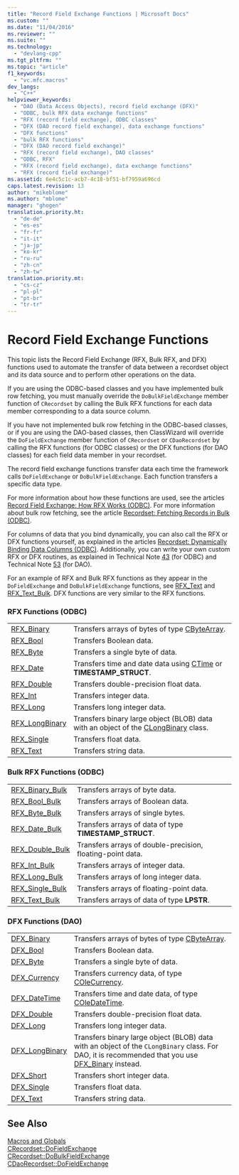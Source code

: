 ```yaml
---
title: "Record Field Exchange Functions | Microsoft Docs"
ms.custom: ""
ms.date: "11/04/2016"
ms.reviewer: ""
ms.suite: ""
ms.technology: 
  - "devlang-cpp"
ms.tgt_pltfrm: ""
ms.topic: "article"
f1_keywords: 
  - "vc.mfc.macros"
dev_langs: 
  - "C++"
helpviewer_keywords: 
  - "DAO (Data Access Objects), record field exchange (DFX)"
  - "ODBC, bulk RFX data exchange functions"
  - "RFX (record field exchange), ODBC classes"
  - "DFX (DAO record field exchange), data exchange functions"
  - "DFX functions"
  - "bulk RFX functions"
  - "DFX (DAO record field exchange)"
  - "RFX (record field exchange), DAO classes"
  - "ODBC, RFX"
  - "RFX (record field exchange), data exchange functions"
  - "RFX (record field exchange)"
ms.assetid: 6e4c5c1c-acb7-4c18-bf51-bf7959a696cd
caps.latest.revision: 13
author: "mikeblome"
ms.author: "mblome"
manager: "ghogen"
translation.priority.ht: 
  - "de-de"
  - "es-es"
  - "fr-fr"
  - "it-it"
  - "ja-jp"
  - "ko-kr"
  - "ru-ru"
  - "zh-cn"
  - "zh-tw"
translation.priority.mt: 
  - "cs-cz"
  - "pl-pl"
  - "pt-br"
  - "tr-tr"
---
```

# Record Field Exchange Functions
This topic lists the Record Field Exchange (RFX, Bulk RFX, and DFX) functions used to automate the transfer of data between a recordset object and its data source and to perform other operations on the data.  
  
 If you are using the ODBC-based classes and you have implemented bulk row fetching, you must manually override the `DoBulkFieldExchange` member function of `CRecordset` by calling the Bulk RFX functions for each data member corresponding to a data source column.  
  
 If you have not implemented bulk row fetching in the ODBC-based classes, or if you are using the DAO-based classes, then ClassWizard will override the `DoFieldExchange` member function of `CRecordset` or `CDaoRecordset` by calling the RFX functions (for ODBC classes) or the DFX functions (for DAO classes) for each field data member in your recordset.  
  
 The record field exchange functions transfer data each time the framework calls `DoFieldExchange` or `DoBulkFieldExchange`. Each function transfers a specific data type.  
  
 For more information about how these functions are used, see the articles [Record Field Exchange: How RFX Works (ODBC)](../../data/odbc/record-field-exchange-how-rfx-works.md). For more information about bulk row fetching, see the article [Recordset: Fetching Records in Bulk (ODBC)](../../data/odbc/recordset-fetching-records-in-bulk-odbc.md).  
  
 For columns of data that you bind dynamically, you can also call the RFX or DFX functions yourself, as explained in the articles [Recordset: Dynamically Binding Data Columns (ODBC)](../../data/odbc/recordset-dynamically-binding-data-columns-odbc.md). Additionally, you can write your own custom RFX or DFX routines, as explained in Technical Note [43](../../mfc/tn043-rfx-routines.md) (for ODBC) and Technical Note [53](../../mfc/tn053-custom-dfx-routines-for-dao-database-classes.md) (for DAO).  
  
 For an example of RFX and Bulk RFX functions as they appear in the `DoFieldExchange` and `DoBulkFieldExchange` functions, see [RFX_Text](http://msdn.microsoft.com/library/de3c7581-d26c-40cb-81f3-c492ef4809f6) and [RFX_Text_Bulk](http://msdn.microsoft.com/library/c5bed6e5-313d-4d3f-8a87-c032e41f63a7). DFX functions are very similar to the RFX functions.  
  
### RFX Functions (ODBC)  
  
|||  
|-|-|  
|[RFX_Binary](http://msdn.microsoft.com/library/908ff945-3ad0-43a1-9932-cdcdc8b14915)|Transfers arrays of bytes of type [CByteArray](../../mfc/reference/cbytearray-class.md).|  
|[RFX_Bool](http://msdn.microsoft.com/library/9600e5b6-713f-4fbf-ac88-df89957df34e)|Transfers Boolean data.|  
|[RFX_Byte](http://msdn.microsoft.com/library/2572d906-94b1-404b-bf2b-fb095da8359c)|Transfers a single byte of data.|  
|[RFX_Date](http://msdn.microsoft.com/library/0588113d-133c-4f99-8603-9f7722be20ee)|Transfers time and date data using [CTime](../../atl-mfc-shared/reference/ctime-class.md) or **TIMESTAMP_STRUCT**.|  
|[RFX_Double](http://msdn.microsoft.com/library/4cb815ec-e32d-4049-a887-2879bcd29168)|Transfers double-precision float data.|  
|[RFX_Int](http://msdn.microsoft.com/library/c4e6b1bf-d6d3-4fbf-b4ca-c4f426ac6979)|Transfers integer data.|  
|[RFX_Long](http://msdn.microsoft.com/library/99540206-3794-4393-986e-5d6b7a7ac7b1)|Transfers long integer data.|  
|[RFX_LongBinary](http://msdn.microsoft.com/library/2249ff6d-1598-4660-9197-1fa1e4fc1451)|Transfers binary large object (BLOB) data with an object of the [CLongBinary](../../mfc/reference/clongbinary-class.md) class.|  
|[RFX_Single](http://msdn.microsoft.com/library/28a39755-9c04-4a11-b526-de698ec3f79e)|Transfers float data.|  
|[RFX_Text](http://msdn.microsoft.com/library/de3c7581-d26c-40cb-81f3-c492ef4809f6)|Transfers string data.|  
  
### Bulk RFX Functions (ODBC)  
  
|||  
|-|-|  
|[RFX_Binary_Bulk](http://msdn.microsoft.com/library/891c7d7e-a4e6-4691-a286-cb933357e6da)|Transfers arrays of byte data.|  
|[RFX_Bool_Bulk](http://msdn.microsoft.com/library/95b9e045-9e6b-4653-bc24-34bf86ce4dd9)|Transfers arrays of Boolean data.|  
|[RFX_Byte_Bulk](http://msdn.microsoft.com/library/1dbcc351-e029-403b-8eeb-aeb9653a81bb)|Transfers arrays of single bytes.|  
|[RFX_Date_Bulk](http://msdn.microsoft.com/library/811ef934-549b-4d5c-a0a0-5abb261eb99b)|Transfers arrays of data of type **TIMESTAMP_STRUCT**.|  
|[RFX_Double_Bulk](http://msdn.microsoft.com/library/e91c3a00-36cb-4a80-a0ba-a4e2d707809a)|Transfers arrays of double-precision, floating-point data.|  
|[RFX_Int_Bulk](http://msdn.microsoft.com/library/e3ee2eb9-0945-47aa-aed9-250fc39f6dc6)|Transfers arrays of integer data.|  
|[RFX_Long_Bulk](http://msdn.microsoft.com/library/49c3e9f7-b791-49c9-9db8-d2211e6207bf)|Transfers arrays of long integer data.|  
|[RFX_Single_Bulk](http://msdn.microsoft.com/library/a84bf6c6-fd49-4ce2-bcf7-09c7f559e8b6)|Transfers arrays of floating-point data.|  
|[RFX_Text_Bulk](http://msdn.microsoft.com/library/c5bed6e5-313d-4d3f-8a87-c032e41f63a7)|Transfers arrays of data of type **LPSTR**.|  
  
### DFX Functions (DAO)  
  
|||  
|-|-|  
|[DFX_Binary](http://msdn.microsoft.com/library/678021a3-2e46-44d7-8528-71bb692dcc07)|Transfers arrays of bytes of type [CByteArray](../../mfc/reference/cbytearray-class.md).|  
|[DFX_Bool](http://msdn.microsoft.com/library/d7c9707e-6381-4360-a363-49f817c30a5e)|Transfers Boolean data.|  
|[DFX_Byte](http://msdn.microsoft.com/library/01d7864e-ff59-44e8-b935-86c8a14f07a6)|Transfers a single byte of data.|  
|[DFX_Currency](http://msdn.microsoft.com/library/1420eeea-a744-49f0-a477-95d9ca3338a0)|Transfers currency data, of type [COleCurrency](../../mfc/reference/colecurrency-class.md).|  
|[DFX_DateTime](http://msdn.microsoft.com/library/5f28ac10-9d30-4bdb-a540-215f017d1005)|Transfers time and date data, of type [COleDateTime](../../atl-mfc-shared/reference/coledatetime-class.md).|  
|[DFX_Double](http://msdn.microsoft.com/library/52a89182-efed-405b-b4e9-0ebd00503706)|Transfers double-precision float data.|  
|[DFX_Long](http://msdn.microsoft.com/library/2c00d59a-9900-4f3d-b4e3-a702b826b8b4)|Transfers long integer data.|  
|[DFX_LongBinary](http://msdn.microsoft.com/library/2f200402-6e19-413a-bdd4-8f03342c712c)|Transfers binary large object (BLOB) data with an object of the `CLongBinary` class. For DAO, it is recommended that you use [DFX_Binary](http://msdn.microsoft.com/library/678021a3-2e46-44d7-8528-71bb692dcc07) instead.|  
|[DFX_Short](http://msdn.microsoft.com/library/890bc8db-9670-449a-8133-7a6d47260fb2)|Transfers short integer data.|  
|[DFX_Single](http://msdn.microsoft.com/library/393113ae-ef11-42eb-a34d-f9b140532496)|Transfers float data.|  
|[DFX_Text](http://msdn.microsoft.com/library/c4a2c4d5-76c5-4c7d-915b-d9e06c8b1de5)|Transfers string data.|  
  
## See Also  
 [Macros and Globals](../../mfc/reference/mfc-macros-and-globals.md)   
 [CRecordset::DoFieldExchange](../../mfc/reference/crecordset-class.md#crecordset__dofieldexchange)   
 [CRecordset::DoBulkFieldExchange](../../mfc/reference/crecordset-class.md#crecordset__dobulkfieldexchange)   
 [CDaoRecordset::DoFieldExchange](../../mfc/reference/cdaorecordset-class.md#cdaorecordset__dofieldexchange)

